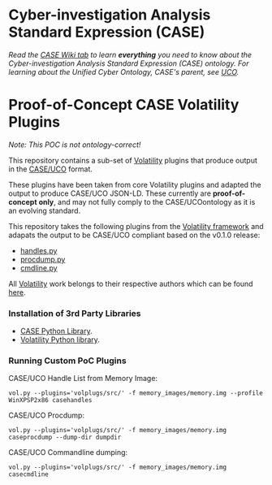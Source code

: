 # Cyber-investigation Analysis Standard Expression (CASE)

_Read the [CASE Wiki tab](https://github.com/ucoProject/CASE/wiki) to learn **everything** you need to know about the Cyber-investigation Analysis Standard Expression (CASE) ontology._
_For learning about the Unified Cyber Ontology, CASE's parent, see [UCO](https://github.com/ucoProject/UCO)._

# Proof-of-Concept CASE Volatility Plugins

*Note: This POC is not ontology-correct!*

This repository contains a sub-set of [Volatility](https://github.com/volatilityfoundation/volatility/)
plugins that produce output in the [CASE/UCO](https://github.com/ucoproject/) format.

These plugins have been taken from core Volatility plugins and adapted
the output to produce CASE/UCO JSON-LD. These currently are **proof-of-concept
only**, and may not fully comply to the CASE/UCOontology as it is an evolving standard.

This repository takes the following plugins from the [Volatility framework](https://github.com/volatilityfoundation/volatility/)
and adapats the output to be CASE/UCO compliant based on the v0.1.0 release:

* [handles.py](https://github.com/volatilityfoundation/volatility/blob/master/volatility/plugins/handles.py)
* [procdump.py](https://github.com/volatilityfoundation/volatility/blob/master/volatility/plugins/procdump.py)
* [cmdline.py](https://github.com/volatilityfoundation/volatility/blob/master/volatility/plugins/cmdline.py)


All [Volatility](https://github.com/volatilityfoundation/volatility/) work belongs to their respective authors which can be found [here](https://github.com/volatilityfoundation/volatility/blob/master/AUTHORS.txt).


### Installation  of 3rd Party Libraries
* [CASE Python Library](https://github.com/ucoProject/CASE-Python-API).
* [Volatility Python library](https://github.com/volatilityfoundation/volatility/wiki/Installation).


### Running Custom PoC Plugins


CASE/UCO Handle List from Memory Image:
```
vol.py --plugins='volplugs/src/' -f memory_images/memory.img --profile WinXPSP2x86 casehandles
```

CASE/UCO Procdump:
```
vol.py --plugins='volplugs/src/' -f memory_images/memory.img caseprocdump --dump-dir dumpdir
```

CASE/UCO Commandline dumping:
```
vol.py --plugins='volplugs/src/' -f memory_images/memory.img casecmdline
```
